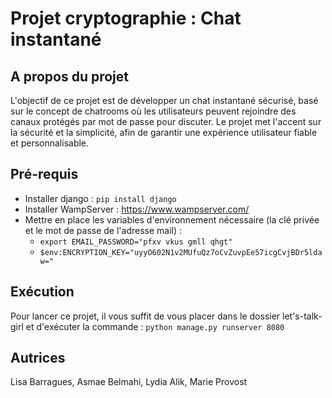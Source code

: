 # Projet cryptographie : Chat instantané

## A propos du projet
L'objectif de ce projet est de développer un chat instantané sécurisé, basé sur le concept de chatrooms où les utilisateurs peuvent rejoindre des canaux protégés par mot de passe pour discuter.
Le projet met l'accent sur la sécurité et la simplicité, afin de garantir une expérience utilisateur fiable et personnalisable.

## Pré-requis
- Installer django : ```pip install django```
- Installer WampServer : https://www.wampserver.com/
- Mettre en place les variables d'environnement nécessaire (la clé privée et le mot de passe de l'adresse mail) :
   * ```export EMAIL_PASSWORD="pfxv vkus gmll qhgt"```
   * ```$env:ENCRYPTION_KEY="uyyO602N1v2MUfuQz7oCvZuvpEe57icgCvjBDr5ldaw="```

## Exécution
Pour lancer ce projet, il vous suffit de vous placer dans le dossier let's-talk-girl et d'exécuter la commande :  ```python manage.py runserver 8080```

## Autrices
Lisa Barragues, Asmae Belmahi, Lydia Alik, Marie Provost